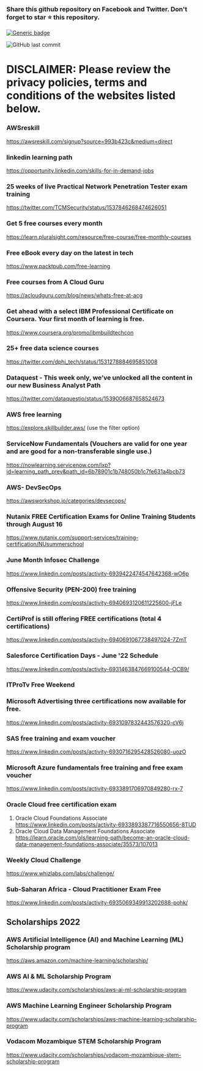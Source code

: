 ### Share this github repository on Facebook and Twitter. Don't forget to star ⭐ this repository. 

[![Generic badge](https://img.shields.io/badge/%20Follow%20me%20on%20LinkedIn-most%20recent%20updates-green.svg)](https://www.linkedin.com/posts/activity-6933891706970849280-rx-7)

![GitHub last commit](https://img.shields.io/github/last-commit/josepraveen/free_monthly_learning_resources)


# DISCLAIMER: Please review the privacy policies, terms and conditions of the websites listed below.

### AWSreskill
https://awsreskill.com/signup?source=993b423c&medium=direct

### linkedin learning path
https://opportunity.linkedin.com/skills-for-in-demand-jobs

###  25 weeks of live Practical Network Penetration Tester exam training
https://twitter.com/TCMSecurity/status/1537846268474626051

### Get 5 free courses every month 
https://learn.pluralsight.com/resource/free-course/free-monthly-courses

### Free eBook every day on the latest in tech 
https://www.packtpub.com/free-learning

### Free courses from A Cloud Guru 
https://acloudguru.com/blog/news/whats-free-at-acg

### Get ahead with a select IBM Professional Certificate on Coursera. Your first month of learning is free.
https://www.coursera.org/promo/ibmbuildtechcon

### 25+ free data science courses
https://twitter.com/dphi_tech/status/1531278884695851008

### Dataquest - This week only, we’ve unlocked all the content in our new Business Analyst Path
https://twitter.com/dataquestio/status/1539006687658524673

### AWS free learning
https://explore.skillbuilder.aws/ (use the filter option)

### ServiceNow Fundamentals (Vouchers are valid for one year and are good for a non-transferable single use.)
https://nowlearning.servicenow.com/lxp?id=learning_path_prev&path_id=6b78901c1b748050b1c7fe631a4bcb73

### AWS- DevSecOps 
https://awsworkshop.io/categories/devsecops/

### Nutanix FREE Certification Exams for Online Training Students through August 16
https://www.nutanix.com/support-services/training-certification/NUsummerschool

### June Month Infosec Challenge 
https://www.linkedin.com/posts/activity-6939422474547642368-wO6p

### Offensive Security (PEN-200) free training 
https://www.linkedin.com/posts/activity-6940693120611225600-jFLe

### CertiProf is still offering FREE certifications (total 4 certifications)
https://www.linkedin.com/posts/activity-6940691067738497024-7ZmT

### Salesforce Certification Days - June '22 Schedule 
https://www.linkedin.com/posts/activity-6931463847669100544-OCB9/

### ITProTv Free Weekend

### Microsoft Advertising three certifications now available for free. 
https://www.linkedin.com/posts/activity-6931097832443576320-cV6j

### SAS free training and exam voucher 
https://www.linkedin.com/posts/activity-6930716295428526080-uozO

### Microsoft Azure fundamentals free training and free exam voucher 
https://www.linkedin.com/posts/activity-6933891706970849280-rx-7

### Oracle Cloud free certification exam 
1) Oracle Cloud Foundations Associate 
https://www.linkedin.com/posts/activity-6933893387716550656-8TUD
2) Oracle Cloud Data Management Foundations Associate
https://learn.oracle.com/ols/learning-path/become-an-oracle-cloud-data-management-foundations-associate/35573/107013

### Weekly Cloud Challenge
https://www.whizlabs.com/labs/challenge/

### Sub-Saharan Africa - Cloud Practitioner Exam Free
https://www.linkedin.com/posts/activity-6935069349913202688-pohk/
 
Scholarships 2022
-----------------------------

### AWS Artificial Intelligence (AI) and Machine Learning (ML) Scholarship program
https://aws.amazon.com/machine-learning/scholarship/
 
### AWS AI & ML Scholarship Program
https://www.udacity.com/scholarships/aws-ai-ml-scholarship-program

### AWS Machine Learning Engineer Scholarship Program
https://www.udacity.com/scholarships/aws-machine-learning-scholarship-program

### Vodacom Mozambique STEM Scholarship Program
https://www.udacity.com/scholarships/vodacom-mozambique-stem-scholarship-program



